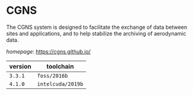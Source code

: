 # CGNS

The CGNS system is designed to facilitate the exchange of data between sites and applications,  and to help stabilize the archiving of aerodynamic data.

*homepage*: <https://cgns.github.io/>

version | toolchain
--------|----------
``3.3.1`` | ``foss/2016b``
``4.1.0`` | ``intelcuda/2019b``
